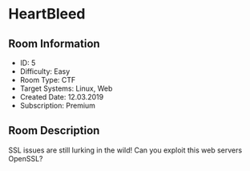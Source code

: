 ﻿# HeartBleed

## Room Information
- ID: 5
- Difficulty: Easy
- Room Type: CTF
- Target Systems: Linux, Web
- Created Date: 12.03.2019
- Subscription: Premium

## Room Description
SSL issues are still lurking in the wild! Can you exploit this web servers OpenSSL?
